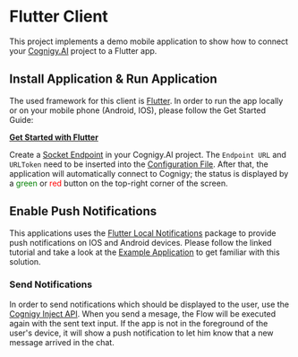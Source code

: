 # Flutter Client

This project implements a demo mobile application to show how to connect your [Cognigy.AI](https://cognigy.com/) project to a Flutter app.


## Install Application & Run Application

The used framework for this client is [Flutter](https://flutter.dev). In order to run the app locally or on your mobile phone (Android, IOS), please follow the Get Started Guide:

**[Get Started with Flutter](https://flutter.dev/docs/get-started/install)**

Create a [Socket Endpoint](https://docs.cognigy.com/docs/deploy-a-socket-endpoint) in your Cognigy.AI project. The `Endpoint URL` and `URLToken` need to be inserted into the [Configuration File](./lib/cognigy/config.dart). After that, the application will automatically connect to Cognigy; the status is displayed by a <span style="color: green">green</span> or <span style="color: red">red</span> button on the top-right corner of the screen.

## Enable Push Notifications 

This applications uses the [Flutter Local Notifications](https://pub.dev/packages/flutter_local_notifications) package to provide push notifications on IOS and Android devices. Please follow the linked tutorial and take a look at the [Example Application](https://github.com/MaikuB/flutter_local_notifications/blob/master/flutter_local_notifications/example/lib/main.dart) to get familiar with this solution.

### Send Notifications

In order to send notifications which should be displayed to the user, use the [Cognigy Inject API](https://docs.cognigy.com/reference#inject). When you send a mesage, the Flow will be executed again with the sent text input. If the app is not in the foreground of the user's device, it will show a push notification to let him know that a new message arrived in the chat.